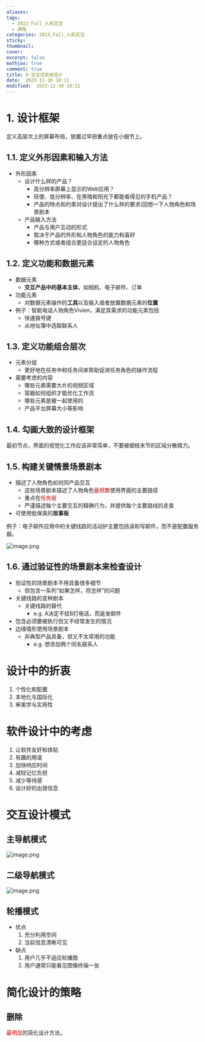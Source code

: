 ```yaml
---
aliases: 
tags:
  - 2023_Fall_人机交互
  - 课程
categories: 2023_Fall_人机交互
sticky:
thumbnail:
cover: 
excerpt: false
mathjax: true
comment: true
title: 9-交互式系统设计
date:  2023-11-16 10:11
modified:  2023-12-30 10:12
---
```


# 1. 设计框架

定义高层次上的屏幕布局，放置过早把重点放在小细节上。

## 1.1. 定义外形因素和输入方法

- 外形因素
	- 设计什么样的产品？ 
		- 高分辨率屏幕上显示的Web应用？ 
		- 轻便、低分辨率、在黑暗和阳光下都能看得见的手机产品？ 
		- 产品的特点和约束对设计提出了什么样的要求(回想一下人物角色和场景剧本
	- 产品输入方法
		- 产品与用户互动的形式 
		- 取决于产品的外形和人物角色的能力和喜好 
		- 哪种方式或者组合更适合设定的人物角色

## 1.2. 定义功能和数据元素

- 数据元素
	- **交互产品中的基本主体**，如相机、电子邮件、订单
- 功能元素
	- 对数据元素操作的**工具**以及输入或者放置数据元素的**位置**
- 例子：智能电话人物角色Vivien，满足其需求的功能元素包括
	- 快速拨号键
	- 从地址簿中选取联系人

## 1.3. 定义功能组合层次

- 元素分组
	- 更好地在任务中和任务间来帮助促进任务角色的操作流程
- 需要考虑的内容
	- 哪些元素需要大片的视频区域
	- 容器如何组织才能优化工作流
	- 哪些元素是被一起使用的
	- 产品平台屏幕大小等影响

## 1.4. 勾画大致的设计框架

最初节点，界面的视觉化工作应该非常简单，不要被细枝末节的区域分散精力。

## 1.5. 构建关键情景场景剧本

- 描述了人物角色如何同产品交互
	- 这些场景剧本描述了人物角色<font color="#c00000">最频繁</font>使用界面的主要路径
	- 重点在<font color="#c00000">任务层</font>
	- 严谨描述每个主要交互的精确行为，并提供每个主要路线的走查
- 可使用低保真的**故事板**

例子：电子邮件应用中的关键线路的活动护主要包括读和写邮件，而不是配置服务器。

![image.png](https://chillcharlie-img.oss-cn-hangzhou.aliyuncs.com/image%2F2023%2F12%2F30%2F10-05-13-291a99e5f23913d98f7333ff71851659-20231230100512-6c7040.png)

## 1.6. 通过验证性的场景剧本来检查设计

- 验证性的场景剧本不用具备很多细节
	- 但包含一系列“如果怎样，将怎样”的问题
- 关键线路的变种剧本
	- 关键线路的替代
		- e.g. A决定不给B打电话，而是发邮件
- 包含必须要被执行但又不经常发生的情况
- 边缘情形使用场景剧本
	- 非典型产品具备，但又不太常用的功能
		- e.g. 想添加两个同名联系人

# 设计中的折衷

1. 个性化和配置
2. 本地化与国际化
3. 审美学与实用性

# 软件设计中的考虑

1. 让软件友好和体贴
2. 有趣的用语
3. 加快响应时间
4. 减轻记忆负担
5. 减少等待感
6. 设计好的出错信息

# 交互设计模式

## 主导航模式

![image.png](https://chillcharlie-img.oss-cn-hangzhou.aliyuncs.com/image%2F2023%2F12%2F30%2F10-23-28-d1fefcbe9d946963a7d709527b32774c-20231230102328-b12341.png)

## 二级导航模式

![image.png](https://chillcharlie-img.oss-cn-hangzhou.aliyuncs.com/image%2F2023%2F12%2F30%2F10-23-36-17870b79bbb465d1a150f076e60e667b-20231230102335-e751fb.png)

## 轮播模式

- 优点
	1. 充分利用空间
	2. 当前信息清晰可见
- 缺点
	1. 用户几乎不适应轮播图
	2. 用户通常只能看见图像终端一张

# 简化设计的策略

## 删除

<font color="#c00000">最明显</font>的简化设计方法。

